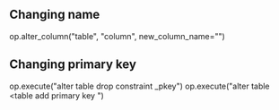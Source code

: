 ## Changing name
op.alter_column("table", "column", new_column_name="")

## Changing primary key

op.execute("alter table <table> drop constraint _pkey")
op.execute("alter table <table add primary key <column>")
